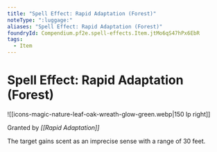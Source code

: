 ```yaml
---
title: "Spell Effect: Rapid Adaptation (Forest)"
noteType: ":luggage:"
aliases: "Spell Effect: Rapid Adaptation (Forest)"
foundryId: Compendium.pf2e.spell-effects.Item.jtMo6qS47hPx6EbR
tags:
  - Item
---
```


# Spell Effect: Rapid Adaptation (Forest)
![[icons-magic-nature-leaf-oak-wreath-glow-green.webp|150 lp right]]

Granted by _[[Rapid Adaptation]]_

The target gains scent as an imprecise sense with a range of 30 feet.

